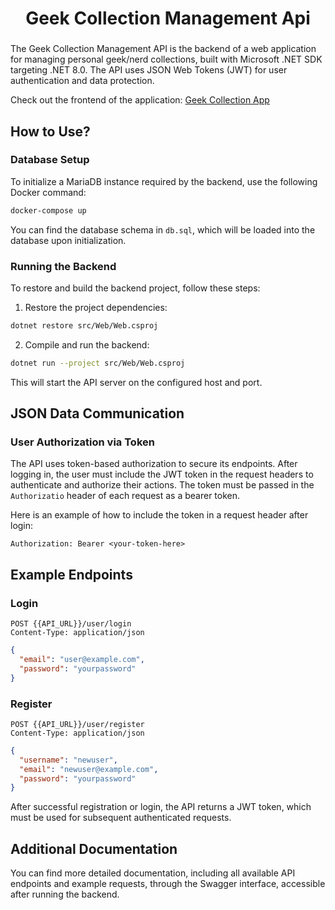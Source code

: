 <p align="center">
  <h1 align="center">Geek Collection Management Api</h1>
  <h3 align="center"></h3>
</p>

The Geek Collection Management API is the backend of a web application for managing personal geek/nerd collections, built with Microsoft .NET SDK targeting .NET 8.0. The API uses JSON Web Tokens (JWT) for user authentication and data protection.

Check out the frontend of the application:
[Geek Collection App](https://github.com/swczk/geek_collection_app)

## How to Use?

### Database Setup
To initialize a MariaDB instance required by the backend, use the following Docker command:

```sh
docker-compose up
```
You can find the database schema in `db.sql`, which will be loaded into the database upon initialization.

### Running the Backend
To restore and build the backend project, follow these steps:

1. Restore the project dependencies:
```sh
dotnet restore src/Web/Web.csproj
```
2. Compile and run the backend:

```sh
dotnet run --project src/Web/Web.csproj
```

This will start the API server on the configured host and port.

## JSON Data Communication
### User Authorization via Token
The API uses token-based authorization to secure its endpoints. After logging in, the user must include the JWT token in the request headers to authenticate and authorize their actions. The token must be passed in the `Authorizatio` header of each request as a bearer token.

Here is an example of how to include the token in a request header after login:

```http
Authorization: Bearer <your-token-here>
```

## Example Endpoints

### Login
```http
POST {{API_URL}}/user/login
Content-Type: application/json
```

```json
{
  "email": "user@example.com",
  "password": "yourpassword"
}
```
### Register
```http
POST {{API_URL}}/user/register
Content-Type: application/json
```

```json
{
  "username": "newuser",
  "email": "newuser@example.com",
  "password": "yourpassword"
}
```

After successful registration or login, the API returns a JWT token, which must be used for subsequent authenticated requests.

## Additional Documentation
You can find more detailed documentation, including all available API endpoints and example requests, through the Swagger interface, accessible after running the backend.
